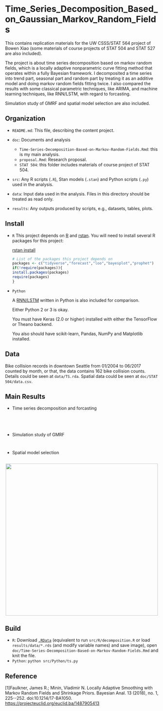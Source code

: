 # Time_Series_Decomposition_Based_on_Gaussian_Markov_Random_Fields

This contains replication materials for the UW CSSS/STAT 564 project of Bowen Xiao (some materials of course projects of STAT 504 and STAT 527 are also included).

The project is about time series decomposition based on markov random fields, which is a locally adaptive nonparametric curve fitting method that operates within a fully Bayesian framework. I decomposited a time series into trend part, seasonal part and random part by treating it as an additive model and doing markov random fields fitting twice. I also compared the results with some classical parametric techniques, like ARIMA, and machine learning techniques, like RNN/LSTM, with regard to forcasting.

Simulation study of GMRF and spatial model selection are also included.

## Organization

-   `README.md`: This file, describing the content project.

-   `doc`: Documents and analysis

    -   `Time-Series-Decomposition-Based-on-Markov-Random-Fields.Rmd`: this is my main analysis.
    -   `proposal.Rmd`: Research proposal.
    -   `STAT 504`: this folder includes materials of course project of STAT 504.

-   `src`: Any R scripts (`.R`), Stan models (`.stan`) and Python scripts (`.py`) used in the analysis.

-   `data`: Input data used in the analysis. Files in this directory should be treated as read only.

-   `results`: Any outputs produced by scripts, e.g., datasets, tables, plots.

## Install
- `R`
    This project depends on [R](https://cran.r-project.org/) and [rstan](http://mc-stan.org/users/interfaces/rstan). You will need to install several R packages for this project:

    [rstan install](https://github.com/stan-dev/rstan/wiki/RStan-Getting-Started)

    ```r
    # List of the packages this project depends on
    packages <- c("tidyverse","forecast","loo","bayesplot","prophet")
    if(!require(packages)){
    install.packages(packages)
    require(packages)
    }
    ```

- `Python`

    A [RNN/LSTM](https://machinelearningmastery.com/time-series-forecasting-long-short-term-memory-network-python/) written in Python is also included for comparison.

    Either Python 2 or 3 is okay.

    You must have Keras (2.0 or higher) installed with either the TensorFlow or Theano backend.

    You also should have scikit-learn, Pandas, NumPy and Matplotlib installed.

## Data

Bike collision records in downtown Seattle from 01/2004 to 06/2017 counted by month, or that, the data contains 162 bike collision counts. Details could be seen at `data/TS.rda`. Spatial data could be seen at `doc/STAT 504/data.csv`.

## Main Results

- Time series decomposition and forcasting

<p align="center">
  <img src="https://github.com/xiaobw95/Time_Series_Decomposition_Based_on_Gaussian_Markov_Random_Fields/blob/master/results/fig/Second-fitting.png" alt=""/>
</p>

<p align="center">
  <img src="https://github.com/xiaobw95/Time_Series_Decomposition_Based_on_Gaussian_Markov_Random_Fields/blob/master/results/fig/Time-series-decomposition.png" alt=""/>
</p>

<p align="center">
  <img src="https://github.com/xiaobw95/Time_Series_Decomposition_Based_on_Gaussian_Markov_Random_Fields/blob/master/results/fig/Performance-of-prediction.png" alt=""/>
</p>

<p align="center">
  <img src="https://github.com/xiaobw95/Time_Series_Decomposition_Based_on_Gaussian_Markov_Random_Fields/blob/master/results/tables/mse.png" alt=""/>
</p>

- Simulation study of GMRF

<p align="center">
  <img src="https://github.com/xiaobw95/Time_Series_Decomposition_Based_on_Gaussian_Markov_Random_Fields/blob/master/results/fig/simulation.png" alt=""/>
</p>

<p align="center">
  <img src="https://github.com/xiaobw95/Time_Series_Decomposition_Based_on_Gaussian_Markov_Random_Fields/blob/master/results/fig/mse-vs-sample-size.png" alt=""/>
</p>


- Spatial model selection

<p align="center">
  <img src="https://github.com/xiaobw95/Time_Series_Decomposition_Based_on_Gaussian_Markov_Random_Fields/blob/master/results/fig/figure7.png" alt=""/>
</p>

<p align="center">
  <img src="https://github.com/xiaobw95/Time_Series_Decomposition_Based_on_Gaussian_Markov_Random_Fields/blob/master/results/fig/Rtable.png" width="500" alt=""/>
</p>


## Build

- `R`: Download [`.RData`](https://drive.google.com/open?id=1owtgRLKjpiGDGJ_G3r_76coX48IBURmn) (equivalent to run `src/R/decomposition.R` or load `results/data/*.rds` (and modify variable names) and save image), open `doc/Time-Series-Decomposition-Based-on-Markov-Random-Fields.Rmd` and knit the file.
- `Python`: `python src/Python/ts.py`

## Reference

[1]Faulkner, James R.; Minin, Vladimir N. Locally Adaptive Smoothing with Markov Random Fields and Shrinkage Priors. Bayesian Anal. 13 (2018), no. 1, 225--252. doi:10.1214/17-BA1050. https://projecteuclid.org/euclid.ba/1487905413
